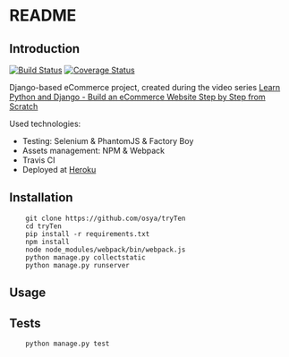 # README

## Introduction

[![Build Status](https://travis-ci.org/osya/tryTen.svg)](https://travis-ci.org/osya/tryTen) [![Coverage Status](https://coveralls.io/repos/github/osya/tryTen/badge.svg?branch=master)](https://coveralls.io/github/osya/tryTen?branch=master)

Django-based eCommerce project, created during the video series [Learn Python and Django - Build an eCommerce Website Step by Step from Scratch](https://www.youtube.com/watch?v=9Wbfk16jEOk)

Used technologies:

- Testing: Selenium & PhantomJS & Factory Boy
- Assets management: NPM & Webpack
- Travis CI
- Deployed at [Heroku](https://tryten.herokuapp.com/)

## Installation

```shell
    git clone https://github.com/osya/tryTen
    cd tryTen
    pip install -r requirements.txt
    npm install
    node node_modules/webpack/bin/webpack.js
    python manage.py collectstatic
    python manage.py runserver
```

## Usage

## Tests

```shell
    python manage.py test
```
